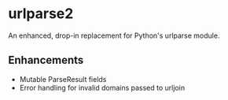 # urlparse2

An enhanced, drop-in replacement for Python's urlparse module.

## Enhancements

* Mutable ParseResult fields
* Error handling for invalid domains passed to urljoin
